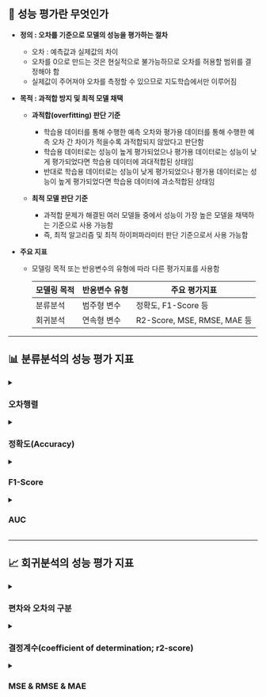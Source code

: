 ## 💯 성능 평가란 무엇인가

- **정의 : 오차를 기준으로 모델의 성능을 평가하는 절차**
    - 오차 : 예측값과 실제값의 차이
    - 오차를 0으로 만드는 것은 현실적으로 불가능하므로 오차를 허용할 범위를 결정해야 함
    - 실제값이 주어져야 오차를 측정할 수 있으므로 지도학습에서만 이루어짐

- **목적 : 과적합 방지 및 최적 모델 채택**
    - **과적합(overfitting) 판단 기준**
        - 학습용 데이터를 통해 수행한 예측 오차와 평가용 데이터를 통해 수행한 예측 오차 간 차이가 적을수록 과적합되지 않았다고 판단함
        - 학습용 데이터로는 성능이 높게 평가되었으나 평가용 데이터로는 성능이 낮게 평가되었다면 학습용 데이터에 과대적합된 상태임
        - 반대로 학습용 데이터로는 성능이 낮게 평가되었으나 평가용 데이터로는 성능이 높게 평가되었다면 학습용 데이터에 과소적합된 상태임

    - **최적 모델 판단 기준**
        - 과적합 문제가 해결된 여러 모델들 중에서 성능이 가장 높은 모델을 채택하는 기준으로 사용 가능함
        - 즉, 최적 알고리즘 및 최적 하이퍼파라미터 판단 기준으로서 사용 가능함

- **주요 지표**
    - 모델링 목적 또는 반응변수의 유형에 따라 다른 평가지표를 사용함
    
        | 모델링 목적 | 반응변수 유형 | 주요 평가지표 |
        |---|---|---|
        | 분류분석 | 범주형 변수 | 정확도, F1-Score 등 |
        | 회귀분석 | 연속형 변수 | R2-Score, MSE, RMSE, MAE 등 |

---

## 📊 분류분석의 성능 평가 지표

<details><summary><h3>오차행렬</h3></summary>

- **오차행렬(confusion matrix)**

    | | Predict Positive | Predict Negative |
    |---|---|---|
    | Actual Positive | True Positive | False Negative |
    | Actual Negative | False Positive | True Negative |

    - 분류분석 결과 예측 범주와 실제 범주를 교차 표(cross table) 형태로 정리한 행렬
    - 이항분류분석에 대하여 예측 오류가 얼마인지와 더불어 어떠한 유형의 예측 오류가 발생할 수 있는지 나타냄

- **해석**
    - **True Positive(TP)** : 예측값이 1이고, 실제값도 1인 경우
    - **True Negative(TN)** : 예측값이 0이고, 실제값도 0인 경우
    - **False Positive(FP)** : 제1종 오류; 예측값이 1이고, 실제값은 0인 경우
    - **False Nagative(FN)** : 제2종 오류; 예측값이 0이고, 실제값은 1인 경우

- **정확도, 정밀도, 재현율**

    | | Predict Positive | Predict Negative | |
    |---|---|---|---|
    | Actual Positive | True Positive | False Negative | Sensitivity |
    | Actual Negative | False Positive | True Negative | Specificity |
    | | Precision | | Accuracy |

    - **정확도** : $TP+TN \over TP+TN+FP+FN$

    - **정밀도** : $TP \over TP+FP$
    
    - **재현율** : $TP \over TP+FN$

</details>

<details><summary><h3>정확도(Accuracy)</h3></summary>

- **정의 : 실제 데이터와 예측 데이터가 얼마나 동일한지를 평가 기준으로 하는 지표**
    - 전체 예측 개수 대비 정확하게 예측한 개수
    - 0~1 사이의 값을 가지며 1에 가까울수록 성능이 우수하다고 평가함

- **주의 : 반응변수의 범주 간 개수가 불균형한 데이터 셋의 경우 활용하기에 적합하지 않음**
    - 가령 이항분류분석에서 참인 것의 개수가 99이고 거짓인 것의 개수가 1이라고 하자
    - 무조건 참으로 예측하면 0.99의 정확도를 가지게 됨

</details>

<details><summary><h3>F1-Score</h3></summary>

- **정의 : 정밀도와 재현율의 조화 평균**
    - 정밀도와 재현율 중 어느 한쪽으로 치우치지 않을수록 높은 값을 가짐
    - 0~1 사이의 값을 가지며 1에 가까울수록 성능이 우수하다고 평가함

- **정밀도**
    - 참으로 예측한 것의 개수 대비 정확하게 예측한 개수
    - 0~1 사이의 값을 가지며 1에 가까울수록 성능이 우수하다고 평가함
    - 제1종 오류가 문제되는 경우 주요한 지표로서 사용됨
    - 즉, 실제 거짓인 데이터를 참으로 판단하면 큰 문제가 발생하는 경우

- **재현율**
    - 참인 것의 개수 대비 참으로 예측한 것의 개수
    - 0~1 사이의 값을 가지며 1에 가까울수록 성능이 우수하다고 평가함
    - 민감도(sensitivity)라고도 부름
    - 제2종 오류가 문제되는 경우 주요한 지표로서 사용됨
    - 즉, 실제 참일 데이터를 거짓으로 판단하면 큰 문제가 되는 경우
    - 모델 안정성을 평가하는 지표로서 사용됨

- **정밀도와 재현율의 관계**
    - **정밀도와 재현율은 모두 TP를 높이는 것을 목적으로 함**
        - 단, 정밀도는 제1종 오류에 초점을 맞추는 지표로서 FP를 낮추는 방향으로 TP를 높이고자 함
        - 반면, 재현율은 제2종 오류에 초점을 맞추는 지표로서 FN를 낮추는 방향으로 TP를 높이고자 함

    - **정밀도와 재현율은 Trade-off 관계라고 볼 수 있음**
        - FP와 FN 중 어느 한쪽의 수치를 강제로 높이면 다른 한쪽의 수치를 낮추기 쉬워짐
        - 가령 어떤 자료가 참일 확률이 0.9라면 참으로 에측할 가능성이 매우 높음
        - 반면, 어떤 자료가 참일 확률이 0.1이라면 거짓으로 예측할 가능성이 매우 높음

    - **정밀도와 재현율의 조화평균이 가지는 의미**
        - 그렇다면 어떤 자료가 참일 확률이 0.6이라면 참과 거짓 중 무엇으로 분류해야 하는가
        - 임계값(threshold)을 기준으로 분류할 수 있음
        - F1-Score은 정확도와 재현율 중 어느 한쪽을 희생하지 않고서 양쪽을 모두 높이는 임계치임

</details>

<details><summary><h3>AUC</h3></summary>

- **ROC 곡선**
    - **민감도(True Positive Rate; TPR)** :  참인 것에 대하여 참으로 예측한 비율
    - **특이도(True Negative Rate; TNR)** : 거짓인 것에 대하여 거짓으로 예측한 비율
    - **ROC 곡선** : $1-TNR$ 의 변화에 따른 TPR의 변화 양상을 나타내는 곡선
    - $(x, y)=(0, 1)$ 일 때 성능이 가장 좋음

- **민감도와 특이도는 trade-off 관계임**
    - 모든 자료를 참으로 예측하는 경우 민감도를 최대치로 가져갈 수 있음
    - 반면, 이러한 경우 특이도를 최소치로 가져가게 됨

- **AUC(Area Under Curve)**
    - 정의 : ROC 곡선과 X축으로 둘러싸인 면적의 너비
    - 해석 : 0.5~1의 값을 가지며 1에 가까울수록 성능이 우수하다고 평가함
    - **척도 불변(Scale-Invariant)** : 절대값이 아니라 비율을 통해서 성능을 평가함
    - **분류 임계값 불변(Classification-Threshold-Invariant)** : 어떤 분류 임계값으로 무엇을 선택했는지와 무관하게 성능을 평가함

</details>

---

## 📈 회귀분석의 성능 평가 지표

<details><summary><h3>편차와 오차의 구분</h3></summary>

- **모집단과 표본집단**
    - **모집단(Poplulation)** : 통계 조사의 대상이 되는 집단 전체
    - **표본(Sample)** : 모집단에서 어떠한 방법으로 선발된 일부 원소들의 집합으로서 모집단의 부분집합
    - **표본 집단** : 표본들의 집합

- **편차와 표준편차**
    - **편차(Deviation)** : 개별값과 대표값(==평균)의 차이
    - **표준편차(Standard Deviation)** : 편차들의 대표값(==평균)
    - **목적** : 대표값이 자료를 얼마나 잘 대표하고 있는가

- **오차와 표준오차**
    - **오차(Error)** : 특정 표본의 통계량과 모수의 차이
        - **모수(Parameter)** : 모집단을 묘사하는 측정치로서 모평균, 모분산, 모표준편차 등이 있음
        - **통계량(Statistic)** : 모수에 대한 추정치 혹은 표본을 묘사하는 측정치
    
    - **표준오차(Standard Error)** : 오차들의 대표값

    - **목적** : 표본이 모집단을 얼마나 잘 추론하고 있는가

- **편차와 오차의 구분**
    - **편차는 기술통계학의 측정치에 해당함**
        - **기술통계학(Descriptive Statistcs)** : 자료를 수집, 정리, 제시, 요약함
        - **측정치(Measure)** : 자료의 형태를 묘사하거나 요약하는 수치
    
    - **오차는 추론통계학의 추정치에 해당함**
        - **추론통계학(Inferential Statistic)** : 표본으로부터 모집단의 성격을 추론함
        - **추정치(Estimate)** : 모집단의 측정치를 추론하거나 그 정확성을 추론하는 수치

</details>

<details><summary><h3>결정계수(coefficient of determination; r2-score)</h3></summary>

- **정의 : 실제 값의 분산 대비 예측 값의 분산 비율**
    - 0~1 사이의 값을 가지며, 값이 클수록 회귀식의 적합도가 높다고 판단함

</details>

<details><summary><h3>MSE & RMSE & MAE</h3></summary>

- **평균제곱오차(Mean Squared Error; MSE) : 오차를 제곱한 값의 평균**
    - 값이 작을수록 회귀식의 적합도가 높다고 판단함
    - 오차를 제곱하므로 값을 과장할 수 있음

- **평균제곱근오차(Root Mean Squared Error; RMSE) : 평균제곱오차의 제곱근**
    - 평균제곱오차에 제곱근하는 절차를 더하여 오차의 크기가 과장된 정도를 줄임

- **평균절대오차(Mean Absolute Error; MAE) : 오차의 절대값의 평균**
    - 평균제곱오차에서 오차를 제곱하는 이유는 값의 방향성(음/양)이 아니라, 크기가 중요하기 때문임
    - 따라서 오차를 제곱한 값 대신 오차의 절대값을 활용하여 오차의 크기가 과장될 여지를 없앰

</details>
